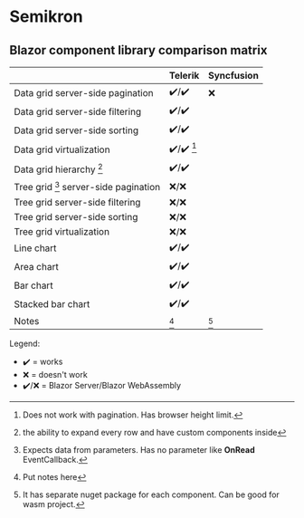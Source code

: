 # Semikron

## Blazor component library comparison matrix

||Telerik|Syncfusion|
|-|-|-|
|Data grid server-side pagination|:heavy_check_mark:/:heavy_check_mark:|:x:|
|Data grid server-side filtering|:heavy_check_mark:/:heavy_check_mark:||
|Data grid server-side sorting|:heavy_check_mark:/:heavy_check_mark:||
|Data grid virtualization|:heavy_check_mark:/:heavy_check_mark: [^telerik_virtualization]||
|Data grid hierarchy [^hierarchy]|:heavy_check_mark:/:heavy_check_mark:||
|Tree grid [^telerik_tree_grid] server-side pagination|:x:/:x:||
|Tree grid server-side filtering|:x:/:x:||
|Tree grid server-side sorting|:x:/:x:||
|Tree grid virtualization|:x:/:x:||
|Line chart|:heavy_check_mark:/:heavy_check_mark:||
|Area chart|:heavy_check_mark:/:heavy_check_mark:||
|Bar chart|:heavy_check_mark:/:heavy_check_mark:||
|Stacked bar chart|:heavy_check_mark:/:heavy_check_mark:||
|Notes|[^telerik]|[^syncfusion]|

Legend:
- :heavy_check_mark: = works
- :x: = doesn't work
- :heavy_check_mark:/:x: = Blazor Server/Blazor WebAssembly

[^hierarchy]: the ability to expand every row and have custom components inside
[^telerik_virtualization]: Does not work with pagination. Has browser height limit.
[^telerik_tree_grid]: Expects data from parameters. Has no parameter like **OnRead** EventCallback.
[^telerik_tree_grid_virtualization]: Has only column (horizontally)
[^telerik]: Put notes here
[^syncfusion]: It has separate nuget package for each component. Can be good for wasm project.
